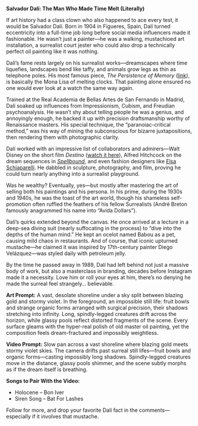 **Salvador Dalí: The Man Who Made Time Melt (Literally)**

If art history had a class clown who also happened to ace every test, it would be Salvador Dalí. Born in 1904 in Figueres, Spain, Dalí turned eccentricity into a full-time job long before social media influencers made it fashionable. He wasn’t just a painter—he was a walking, mustachioed art installation, a surrealist court jester who could also drop a technically perfect oil painting like it was nothing.

Dalí’s fame rests largely on his surrealist works—dreamscapes where time liquefies, landscapes bend like taffy, and animals grow legs as thin as telephone poles. His most famous piece, *The Persistence of Memory* ([link](https://www.moma.org/collection/works/79018)), is basically the Mona Lisa of melting clocks. That painting alone ensured no one would ever look at a watch the same way again.

Trained at the Real Academia de Bellas Artes de San Fernando in Madrid, Dalí soaked up influences from Impressionism, Cubism, and Freudian psychoanalysis. He wasn’t shy about telling people he was a genius, and annoyingly enough, he backed it up with precision draftsmanship worthy of Renaissance masters. His special technique, the “paranoiac-critical method,” was his way of mining the subconscious for bizarre juxtapositions, then rendering them with photographic clarity.

Dalí worked with an impressive list of collaborators and admirers—Walt Disney on the short film *Destino* ([watch it here](https://www.disneyplus.com/browse/entity-3d6f933d-a1cc-45c2-aae5-71e9d2921508?utm_source=chatgpt.com)), Alfred Hitchcock on the dream sequences in *[Spellbound](https://www.imdb.com/title/tt0038109/)*, and even fashion designers like [Elsa Schiaparelli](https://www.schiaparelli.com/en/21-place-vendome/the-life-of-elsa?utm_source=chatgpt.com). He dabbled in sculpture, photography, and film, proving he could turn nearly anything into a surrealist playground.

Was he wealthy? Eventually, yes—but mostly after mastering the art of selling both his paintings and his persona. In his prime, during the 1930s and 1940s, he was the toast of the art world, though his shameless self-promotion often ruffled the feathers of his fellow Surrealists (André Breton famously anagrammed his name into “Avida Dollars”).

Dalí’s quirks extended beyond the canvas. He once arrived at a lecture in a deep-sea diving suit (nearly suffocating in the process) to “dive into the depths of the human mind.” He kept an ocelot named Babou as a pet, causing mild chaos in restaurants. And of course, that iconic upturned mustache—he claimed it was inspired by 17th-century painter Diego Velázquez—was styled daily with petroleum jelly.

By the time he passed away in 1989, Dalí had left behind not just a massive body of work, but also a masterclass in branding, decades before Instagram made it a necessity. Love him or roll your eyes at him, there’s no denying he made the surreal feel strangely… believable.

**Art Prompt:**
A vast, desolate shoreline under a sky split between blazing gold and stormy violet. In the foreground, an impossible still life: fruit bowls and strange organic forms arranged with surgical precision, their shadows stretching into infinity. Long, spindly-legged creatures drift across the horizon, while glassy pools reflect distorted fragments of the scene. Every surface gleams with the hyper-real polish of old master oil painting, yet the composition feels dream-fractured and impossibly weightless.

**Video Prompt:**
Slow pan across a vast shoreline where blazing gold meets stormy violet skies. The camera drifts past surreal still lifes—fruit bowls and organic forms—casting impossibly long shadows. Spindly-legged creatures move in the distance, glassy pools shimmer, and the scene subtly morphs as if the dream itself is breathing.

**Songs to Pair With the Video:**

* Holocene – Bon Iver
* Siren Song – Bat For Lashes

Follow for more, and drop your favorite Dalí fact in the comments—especially if it involves that mustache.
